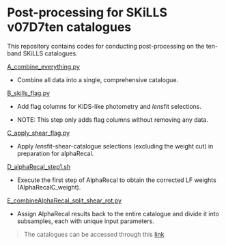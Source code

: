 # Post-processing for SKiLLS v07D7ten catalogues

This repository contains codes for conducting post-processing on the ten-band SKiLLS catalogues.

[A_combine_everything.py](https://github.com/KiDS-WL/MultiBand_ImSim/blob/main/post_processing/skills_v07D7ten/A_combine_everything.py)

- Combine all data into a single, comprehensive catalogue.

[B_skills_flag.py](https://github.com/KiDS-WL/MultiBand_ImSim/blob/main/post_processing/skills_v07D7ten/B_skills_flag.py)

- Add flag columns for KiDS-like photometry and *lens*fit selections.

- NOTE: This step only adds flag columns without removing any data.

[C_apply_shear_flag.py](https://github.com/KiDS-WL/MultiBand_ImSim/blob/main/post_processing/skills_v07D7ten/C_apply_shear_flag.py)

- Apply *lens*fit-shear-catalogue selections (excluding the weight cut) in preparation for alphaRecal.

[D_alphaRecal_step1.sh](https://github.com/KiDS-WL/MultiBand_ImSim/blob/main/post_processing/skills_v07D7ten/D_alphaRecal_step1.sh)

- Execute the first step of AlphaRecal to obtain the corrected LF weights (AlphaRecalC_weight).

[E_combineAlphaRecal_split_shear_rot.py](https://github.com/KiDS-WL/MultiBand_ImSim/blob/main/post_processing/skills_v07D7ten/E_combineAlphaRecal_split_shear_rot.py)

- Assign AlphaRecal results back to the entire catalogue and divide it into subsamples, each with unique input parameters.

> The catalogues can be accessed through this [link](https://surfdrive.surf.nl/files/index.php/s/iSvDmHQJjDa0ewG?path=%2Fskills_v07D7ten)